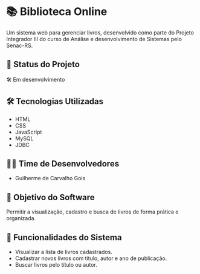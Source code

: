 # 📚 Biblioteca Online
Um sistema web para gerenciar livros, desenvolvido como parte do Projeto Integrador III do curso de Análise e desenvolvimento de Sistemas pelo Senac-RS.

## 🚀 Status do Projeto
🛠️ Em desenvolvimento

## 🛠️ Tecnologias Utilizadas
- HTML
- CSS
- JavaScript
- MySQL
- JDBC

## 👨‍💻 Time de Desenvolvedores
- Guilherme de Carvalho Gois

## 🎯 Objetivo do Software
Permitir a visualização, cadastro e busca de livros de forma prática e organizada.

## 📝 Funcionalidades do Sistema
- Visualizar a lista de livros cadastrados.
- Cadastrar novos livros com título, autor e ano de publicação.
- Buscar livros pelo título ou autor.
